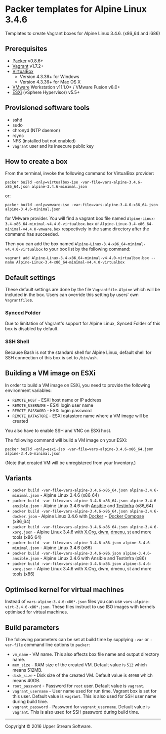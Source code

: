 # Packer templates for Alpine Linux 3.4.6

Templates to create Vagrant boxes for Alpine Linux 3.4.6. (x86_64 and i686)

## Prerequisites

* [Packer] v0.8.6+
* [Vagrant] v1.7.2+
* [VirtualBox]
	* Version 4.3.36+ for Windows
	* Version 4.3.36+ for Mac OS X
* [VMware] Workstation v11.1.0+ / VMware Fusion v8.0+
* [ESXi] (vSphere Hypervisor) v5.5+

[ESXi]: http://www.vmware.com/products/vsphere-hypervisor
        "Free VMware vSphere Hypervisor, Free Virtualization (ESXi)"
[Packer]: https://www.packer.io/ "Packer by HashiCorp"
[Vagrant]: https://www.vagrantup.com/ "Vagrant"
[VirtualBox]: https://www.virtualbox.org/ "Oracle VM VirtualBox"
[VMware]: http://www.vmware.com/ "VMware Virtualization for Desktop &amp; Server, Application, Public &amp; Hybrid Clouds"

## Provisioned software tools

* sshd
* sudo
* chronyd (NTP daemon)
* rsync
* NFS (installed but not enabled)
* `vagrant` user and its insecure public key

## How to create a box

From the terminal, invoke the following command for VirtualBox provider:

	packer build -only=virtualbox-iso -var-file=vars-alpine-3.4.6-x86_64.json alpine-3.4.6-minimal.json

or:

	packer build -only=vmware-iso -var-file=vars-alpine-3.4.6-x86_64.json alpine-3.4.6-minimal.json

for VMware provider.
You will find a vagrant box file named `Alpine-Linux-3.4-x86_64-minimal-v4.4.0-virtualbox.box` or
`Alpine-Linux-3.4-x86_64-minimal-v4.4.0-vmware.box` respectively in the same directory after the command has succeeded.

Then you can add the box named `Alpine-Linux-3.4-x86_64-minimal-v4.4.0-virtualbox` to your box list
by the following command:

	vagrant add Alpine-Linux-3.4-x86_64-minimal-v4.4.0-virtualbox.box --name Alpine-Linux-3.4-x86_64-minimal-v4.4.0-virtualbox

## Default settings

These default settings are done by the file `Vagrantfile.Alpine` which will be included in the box.
Users can override this setting by users' own `Vagrantfile`s.

### Synced Folder

Due to limitation of Vagrant's support for Alpine Linux, Synced Folder of this box is disabled by default.

### SSH Shell

Because Bash is not the standard shell for Alpine Linux, default shell for SSH connection of this box
is set to `/bin/ash`.

## Building a VM image on ESXi

In order to build a VM image on ESXi, you need to provide the following environment variables:

* `REMOTE_HOST` - ESXi host name or IP address
* `REMOTE_USERNAME` - ESXi login user name
* `REMOTE_PASSWORD` - ESXi login password
* `REMOTE_DATASTORE` - ESXi datastore name where a VM image will be created

You also have to enable SSH and VNC on ESXi host.

The following command will build a VM image on your ESXi:

    packer build -only=esxi-iso -var-file=vars-alpine-3.4.6-x86_64.json alpine-3.4.6-minimal.json

(Note that created VM will be unregistered from your Inventory.)

## Variants

* `packer build -var-file=vars-alpine-3.4.6-x86_64.json alpine-3.4.6-minimal.json` - Alpine Linux 3.4.6 (x86_64)
* `packer build -var-file=vars-alpine-3.4.6-x86_64.json alpine-3.4.6-ansible.json` - Alpine Linux 3.4.6 with [Ansible] and [Testinfra] (x86_64)
* `packer build -var-file=vars-alpine-3.4.6-x86_64.json alpine-3.4.6-docker.json` - Alpine Linux 3.4.6 with [Docker] + [Docker Compose] (x86_64)
* `packer build -var-file=vars-alpine-3.4.6-x86_64.json alpine-3.4.6-xorg.json` - Alpine Linux 3.4.6 with [X.Org], [dwm], [dmenu], [st] and more tools (x86_64)
* `packer build -var-file=vars-alpine-3.4.6-x86.json alpine-3.4.6-minimal.json` - Alpine Linux 3.4.6 (x86)
* `packer build -var-file=vars-alpine-3.4.6-x86.json alpine-3.4.6-ansible.json` - Alpine Linux 3.4.6 with Ansible and Testinfra (x86)
* `packer build -var-file=vars-alpine-3.4.6-x86.json alpine-3.4.6-xorg.json` - Alpine Linux 3.4.6 with X.Org, dwm, dmenu, st and more tools (x86)

[Ansible]: https://www.ansible.com/ "Ansible is Simple IT Automation"
[dmenu]: http://tools.suckless.org/dmenu/ "dmenu | suckless.org tools"
[Docker]: https://www.docker.com/ "Docker - Build, Ship and Run Any App, Anywhere"
[Docker Compose]: https://docs.docker.com/compose/ "Docker Compose - Docker Documentation"
[dwm]: http://dwm.suckless.org/ "suckless.org dwm - dynamic window manager"
[st]: http://st.suckless.org/ "suckless.org st - simple terminal"
[Testinfra]: https://testinfra.readthedocs.io/en/latest/ "Testinfra test your infrastructure &mdash; testinfra 1.4.2 documentation"
[X.Org]: https://www.x.org/wiki/ "X.Org"

## Optimised kernel for virtual machines

Instead of `vars-alpine-3.4.6-x86*.json` files you can use `vars-alpine-virt-3.4.6-x86*.json`.
These files instruct to use ISO images with kernels optimised for virtual machines. 

## Build parameters

The following parameters can be set at build time by supplying `-var` or `-var-file` command line options to `packer`:

* `vm_name` - VM name.  This also affects box file name and output directory name.
* `mem_size` - RAM size of the created VM.  Default value is `512` which means 512MB.
* `disk_size` - Disk size of the created VM.  Default value is `40960` which means 40GB.
* `root_password` - Password for `root` user.  Default value is `vagrant`.
* `vagrant_username` - User name used for run time.  Vagrant box is set for this user.  Default value is `vagrant`.
  This is also used for SSH user name during build time.
* `vagrant_password` - Password for `vagrant_username`.  Default value is `vagrant`.
  This is also used for SSH password during build time.

- - -

Copyright &copy; 2016 Upper Stream Software.
